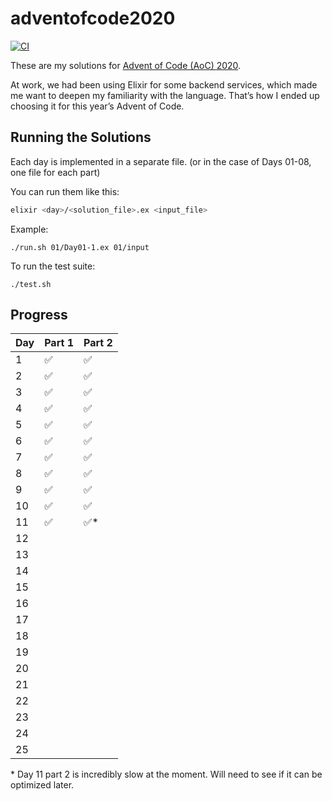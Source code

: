 # adventofcode2020

[![CI](https://github.com/Coteh/adventofcode2020/actions/workflows/ci.yml/badge.svg)](https://github.com/Coteh/adventofcode2020/actions/workflows/ci.yml)

These are my solutions for [Advent of Code (AoC) 2020](https://adventofcode.com/2020).

At work, we had been using Elixir for some backend services, which made me want to deepen my familiarity with the language. That’s how I ended up choosing it for this year’s Advent of Code.

## Running the Solutions

Each day is implemented in a separate file. (or in the case of Days 01-08, one file for each part)

You can run them like this:

```sh
elixir <day>/<solution_file>.ex <input_file>
```

Example:

```
./run.sh 01/Day01-1.ex 01/input
```

To run the test suite:

```
./test.sh
```

## Progress

| Day  | Part 1 | Part 2 |
|------|--------|--------|
|  1   |   ✅   |   ✅   |
|  2   |   ✅   |   ✅   |
|  3   |   ✅   |   ✅   |
|  4   |   ✅   |   ✅   |
|  5   |   ✅   |   ✅   |
|  6   |   ✅   |   ✅   |
|  7   |   ✅   |   ✅   |
|  8   |   ✅   |   ✅   |
|  9   |   ✅   |   ✅   |
|  10  |   ✅   |   ✅   |
|  11  |   ✅   |   ✅*  |
|  12  |        |        |
|  13  |        |        |
|  14  |        |        |
|  15  |        |        |
|  16  |        |        |
|  17  |        |        |
|  18  |        |        |
|  19  |        |        |
|  20  |        |        |
|  21  |        |        |
|  22  |        |        |
|  23  |        |        |
|  24  |        |        |
|  25  |        |        |

\* Day 11 part 2 is incredibly slow at the moment. Will need to see if it can be optimized later.
